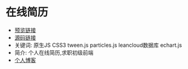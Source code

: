 # 在线简历
- [预览链接](https://fatfanfan.github.io/resume/index.html)
- [源码链接](https://github.com/fatfanfan/resume)
- 关键词: 原生JS  CSS3 tween.js particles.js leancloud数据库
echart.js 
- 简介: 个人在线简历,求职初级前端
-  [个人博客](https://www.jianshu.com/u/21ccc68041d0)